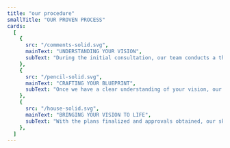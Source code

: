 ```yaml
---
title: "our procedure"
smallTitle: "OUR PROVEN PROCESS"
cards:
  [
    {
      src: "/comments-solid.svg",
      mainText: "UNDERSTANDING YOUR VISION",
      subText: "During the initial consultation, our team conducts a thorough assessment of the site and discusses design preferences, budget considerations, and project timelines. This crucial step lays the foundation for a successful collaboration.",
    },
    {
      src: "/pencil-solid.svg",
      mainText: "CRAFTING YOUR BLUEPRINT",
      subText: "Once we have a clear understanding of your vision, our expert designers and architects get to work creating detailed plans and blueprints. We take into account factors such as functionality and regulatory requirements to ensure a comprehensive design.",
    },
    {
      src: "/house-solid.svg",
      mainText: "BRINGING YOUR VISION TO LIFE",
      subText: "With the plans finalized and approvals obtained, our skilled construction team swings into action. We meticulously execute each phase of the project, from groundbreaking to final finishes, with precision and attention to detail.",
    },
  ]
---
```

